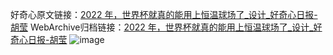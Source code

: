 好奇心原文链接：[2022 年，世界杯就真的能用上恒温球场了_设计_好奇心日报-胡莹](https://www.qdaily.com/articles/7258.html)
WebArchive归档链接：[2022 年，世界杯就真的能用上恒温球场了_设计_好奇心日报-胡莹](http://web.archive.org/web/20190623172147/https://www.qdaily.com/articles/7258.html)
![image](http://ww3.sinaimg.cn/large/007d5XDply1g3x0qn39pnj30u03gv7wh)